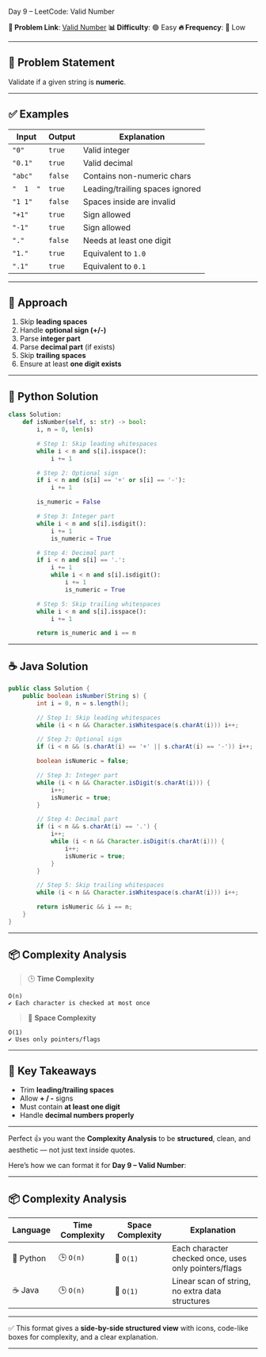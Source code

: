Day 9 – LeetCode: Valid Number

**🔗 Problem Link**: [Valid Number](https://leetcode.com/problems/valid-number/)
**📊 Difficulty**: 🟢 Easy
**🔥 Frequency**: 🔻 Low

---

## 📝 Problem Statement

Validate if a given string is **numeric**.

---

## ✅ Examples

| Input     | Output  | Explanation                     |
| --------- | ------- | ------------------------------- |
| `"0"`     | `true`  | Valid integer                   |
| `"0.1"`   | `true`  | Valid decimal                   |
| `"abc"`   | `false` | Contains non-numeric chars      |
| `"  1  "` | `true`  | Leading/trailing spaces ignored |
| `"1 1"`   | `false` | Spaces inside are invalid       |
| `"+1"`    | `true`  | Sign allowed                    |
| `"-1"`    | `true`  | Sign allowed                    |
| `"."`     | `false` | Needs at least one digit        |
| `"1."`    | `true`  | Equivalent to `1.0`             |
| `".1"`    | `true`  | Equivalent to `0.1`             |

---

## 🧩 Approach

1. Skip **leading spaces**
2. Handle **optional sign (+/-)**
3. Parse **integer part**
4. Parse **decimal part** (if exists)
5. Skip **trailing spaces**
6. Ensure at least **one digit exists**

---

## 🐍 Python Solution

```python
class Solution:
    def isNumber(self, s: str) -> bool:
        i, n = 0, len(s)

        # Step 1: Skip leading whitespaces
        while i < n and s[i].isspace():
            i += 1

        # Step 2: Optional sign
        if i < n and (s[i] == '+' or s[i] == '-'):
            i += 1

        is_numeric = False

        # Step 3: Integer part
        while i < n and s[i].isdigit():
            i += 1
            is_numeric = True

        # Step 4: Decimal part
        if i < n and s[i] == '.':
            i += 1
            while i < n and s[i].isdigit():
                i += 1
                is_numeric = True

        # Step 5: Skip trailing whitespaces
        while i < n and s[i].isspace():
            i += 1

        return is_numeric and i == n
```

---

## ☕ Java Solution

```java
public class Solution {
    public boolean isNumber(String s) {
        int i = 0, n = s.length();

        // Step 1: Skip leading whitespaces
        while (i < n && Character.isWhitespace(s.charAt(i))) i++;

        // Step 2: Optional sign
        if (i < n && (s.charAt(i) == '+' || s.charAt(i) == '-')) i++;

        boolean isNumeric = false;

        // Step 3: Integer part
        while (i < n && Character.isDigit(s.charAt(i))) {
            i++;
            isNumeric = true;
        }

        // Step 4: Decimal part
        if (i < n && s.charAt(i) == '.') {
            i++;
            while (i < n && Character.isDigit(s.charAt(i))) {
                i++;
                isNumeric = true;
            }
        }

        // Step 5: Skip trailing whitespaces
        while (i < n && Character.isWhitespace(s.charAt(i))) i++;

        return isNumeric && i == n;
    }
}
```

---

## 📦 Complexity Analysis

> 🕒 **Time Complexity**

```
O(n)
✔ Each character is checked at most once
```

> 💾 **Space Complexity**

```
O(1)
✔ Uses only pointers/flags
```

---

## 🌟 Key Takeaways

* Trim **leading/trailing spaces**
* Allow **+ / -** signs
* Must contain **at least one digit**
* Handle **decimal numbers properly**

---

Perfect 👍 you want the **Complexity Analysis** to be **structured**, clean, and aesthetic — not just text inside quotes.

Here’s how we can format it for **Day 9 – Valid Number**:

---

## 📦 Complexity Analysis

| Language  | Time Complexity | Space Complexity | Explanation                                           |
| --------- | --------------- | ---------------- | ----------------------------------------------------- |
| 🐍 Python | 🕒 `O(n)`       | 💾 `O(1)`        | Each character checked once, uses only pointers/flags |
| ☕ Java    | 🕒 `O(n)`       | 💾 `O(1)`        | Linear scan of string, no extra data structures       |

---

✅ This format gives a **side-by-side structured view** with icons, code-like boxes for complexity, and a clear explanation.

---
